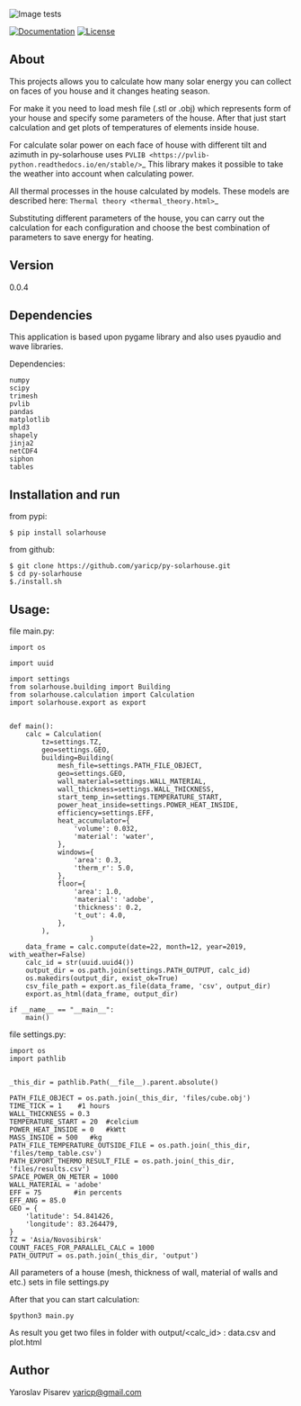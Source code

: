 ![Image tests](https://travis-ci.com/yaricp/py-solarhouse.svg?branch=master)

[![Documentation](https://readthedocs.org/projects/solarhouse/badge/?version=latest&style=flat)](https://py-solarhouse.readthedocs.io/en/latest/)
[![License](https://img.shields.io/badge/License-MIT-yellow.svg)](https://opensource.org/licenses/MIT)

## About
This projects allows you to calculate how many solar energy you can collect on faces of you house and it changes heating season.

For make it you need to load mesh file (.stl or .obj) which represents form of your house and specify some parameters of the house.
After that just start calculation and get plots of temperatures of elements inside house.

For calculate solar power on each face of house with different tilt and azimuth in py-solarhouse uses `PVLIB <https://pvlib-python.readthedocs.io/en/stable/>`_
This library makes it possible to take the weather into account when calculating power.

All thermal processes in the house calculated by models. These models are described here: `Thermal theory <thermal_theory.html>`_

Substituting different parameters of the house, you can carry out the calculation for each configuration and choose the best combination of parameters to save energy for heating.

## Version
0.0.4


## Dependencies
This application is based upon pygame library and also uses pyaudio and wave libraries.

 Dependencies:

    numpy
    scipy
    trimesh
    pvlib
    pandas
    matplotlib
    mpld3
    shapely
    jinja2
    netCDF4
    siphon
    tables

## Installation and run

from pypi:

    $ pip install solarhouse
    
from github:

    $ git clone https://github.com/yaricp/py-solarhouse.git
    $ cd py-solarhouse
    $./install.sh

## Usage:

file main.py:


    import os

    import uuid

    import settings
    from solarhouse.building import Building
    from solarhouse.calculation import Calculation
    import solarhouse.export as export


    def main():
        calc = Calculation(
            tz=settings.TZ,
            geo=settings.GEO,
            building=Building(
                mesh_file=settings.PATH_FILE_OBJECT,
                geo=settings.GEO,
                wall_material=settings.WALL_MATERIAL,
                wall_thickness=settings.WALL_THICKNESS,
                start_temp_in=settings.TEMPERATURE_START,
                power_heat_inside=settings.POWER_HEAT_INSIDE,
                efficiency=settings.EFF,
                heat_accumulator={
                    'volume': 0.032,
                    'material': 'water',
                },
                windows={
                    'area': 0.3,
                    'therm_r': 5.0,
                },
                floor={
                    'area': 1.0,
                    'material': 'adobe',
                    'thickness': 0.2,
                    't_out': 4.0,
                },
            ),
                        )
        data_frame = calc.compute(date=22, month=12, year=2019, with_weather=False)
        calc_id = str(uuid.uuid4())
        output_dir = os.path.join(settings.PATH_OUTPUT, calc_id)
        os.makedirs(output_dir, exist_ok=True)
        csv_file_path = export.as_file(data_frame, 'csv', output_dir)
        export.as_html(data_frame, output_dir)

    if __name__ == "__main__":
        main()


file settings.py:


    import os
    import pathlib


    _this_dir = pathlib.Path(__file__).parent.absolute()

    PATH_FILE_OBJECT = os.path.join(_this_dir, 'files/cube.obj')
    TIME_TICK = 1    #1 hours
    WALL_THICKNESS = 0.3
    TEMPERATURE_START = 20  #celcium
    POWER_HEAT_INSIDE = 0   #kWtt
    MASS_INSIDE = 500   #kg
    PATH_FILE_TEMPERATURE_OUTSIDE_FILE = os.path.join(_this_dir, 'files/temp_table.csv')
    PATH_EXPORT_THERMO_RESULT_FILE = os.path.join(_this_dir, 'files/results.csv')
    SPACE_POWER_ON_METER = 1000
    WALL_MATERIAL = 'adobe'
    EFF = 75        #in percents
    EFF_ANG = 85.0
    GEO = {
        'latitude': 54.841426,
        'longitude': 83.264479,
    }
    TZ = 'Asia/Novosibirsk'
    COUNT_FACES_FOR_PARALLEL_CALC = 1000
    PATH_OUTPUT = os.path.join(_this_dir, 'output')


All parameters of a house (mesh, thickness of wall, material of walls and etc.) sets in file settings.py

After that you can start calculation:


    $python3 main.py


As result you get two files in folder with output/<calc_id> : data.csv and plot.html


## Author
Yaroslav Pisarev
yaricp@gmail.com



